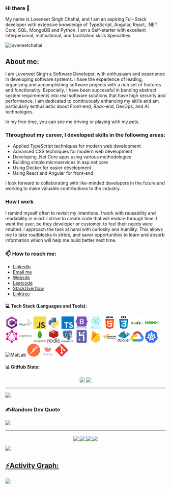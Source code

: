 ### Hi there 👋 

My name is Loveneet Singh Chahal, and I am an aspiring Full-Stack developer with extensive knowledge of TypeScript, Angular, React, .NET Core, SQL, MongoDB and Python. I am a Self-starter with excellent interpersonal, motivational, and facilitation skills Specialties.

<p align="left"> <img src="https://komarev.com/ghpvc/?username=loveneetchahal&label=Views&color=blue&style=plastic&style=for-the-badge" alt="loveneetchahal" /> </p>
 
## About me:

I am Loveneet Singh a Software Developer, with enthusiasm and experience in developing software systems. I have the experience of leading, organizing and accomplishing software projects with a rich set of features and functionality. Especially, I have been successful in bending abstract system requirements into real software solutions that have high security and performance. I am dedicated to continuously enhancing my skills and am particularly enthusiastic about Front-end, Back-end, DevOps, and AI technologies.

In my free time, you can see me driving or playing with my pets.

### Throughout my career, I developed skills in the following areas:

 - Applied TypeScript techniques for modern web development
 - Advanced CSS techniques for modern web development
 - Developing .Net Core apps using various methodologies
 - Building simple microservices in asp.net core
 - Using Docker for easier development
 - Using React and Angular for front-end

I look forward to collaborating with like-minded developers in the future and working to make valuable contributions to the industry.

### How I work 
I remind myself often to revisit my intentions. I work with reusability and readability in mind. I strive to create code that will endure through time. I want the user, be they developer or customer, to feel their needs were intuited. I approach the task at hand with curiosity and humility. This allows me to take roadblocks in stride, and savor opportunities to learn and absorb information which will help me build better next time.

 ### 📫 How to reach me: 
- [LinkedIn](https://www.linkedin.com/in/lovechahal/)
- [Email me](mailto:chahal.loveneet@gmail.com)
- [Website](https://loveneetchahal.github.io)
- [Leetcode](https://leetcode.com/loveneetchahal/)
- [StackOverflow](https://stackoverflow.com/users/6612849/loveneet-singh)
- [Linktree](https://linktr.ee/loveneetchahal)

#### 💻 Tech Stack (Languages and Tools): 
<p align="left">
<img src="https://raw.githubusercontent.com/teamedwardforever/Readme-Generator/71f25dd8b98329b168142a6b782a107b75eab178/svg/Skills/Languages/csharp-original.svg" alt="C#" width="40" height="40"/>
<img src="https://raw.githubusercontent.com/teamedwardforever/Readme-Generator/71f25dd8b98329b168142a6b782a107b75eab178/svg/Skills/Database/mysql-original-wordmark.svg" alt="Mysql" width="40" height="40"/>
<img src="https://raw.githubusercontent.com/teamedwardforever/Readme-Generator/71f25dd8b98329b168142a6b782a107b75eab178/svg/Skills/Languages/javascript-original.svg" alt="Javascript" width="40" height="40"/>
<img src="https://raw.githubusercontent.com/teamedwardforever/Readme-Generator/71f25dd8b98329b168142a6b782a107b75eab178/svg/Skills/Languages/python-original.svg" alt="Python" width="40" height="40"/>
<img src="https://raw.githubusercontent.com/teamedwardforever/Readme-Generator/71f25dd8b98329b168142a6b782a107b75eab178/svg/Skills/Languages/typescript-original.svg" alt="Typescript" width="40" height="40"/>
<img src="https://raw.githubusercontent.com/teamedwardforever/Readme-Generator/71f25dd8b98329b168142a6b782a107b75eab178/svg/Skills/Frontend/bootstrap-plain-wordmark.svg" alt="Bootstrap" width="40" height="40"/>
<img src="https://raw.githubusercontent.com/teamedwardforever/Readme-Generator/71f25dd8b98329b168142a6b782a107b75eab178/svg/Skills/Frontend/react-original-wordmark.svg" alt="React" width="40" height="40"/>
<img src="https://raw.githubusercontent.com/teamedwardforever/Readme-Generator/71f25dd8b98329b168142a6b782a107b75eab178/svg/Skills/Frontend/html5-original-wordmark.svg" alt="HTML" width="40" height="40"/> 
<img src="https://raw.githubusercontent.com/teamedwardforever/Readme-Generator/71f25dd8b98329b168142a6b782a107b75eab178/svg/Skills/Frontend/css3-original-wordmark.svg" alt="Css" width="40" height="40"/>
<img src="https://raw.githubusercontent.com/teamedwardforever/Readme-Generator/71f25dd8b98329b168142a6b782a107b75eab178/svg/Skills/Backend/nodejs-original-wordmark.svg" alt="NodeJs" width="40" height="40"/>
<img src="https://raw.githubusercontent.com/teamedwardforever/Readme-Generator/71f25dd8b98329b168142a6b782a107b75eab178/svg/Skills/Backend/nginx-original.svg" alt="Nginx" width="40" height="40"/>
<img src="https://raw.githubusercontent.com/teamedwardforever/Readme-Generator/71f25dd8b98329b168142a6b782a107b75eab178/svg/Skills/Backend/graphql-icon.svg" alt="Graphql" width="40" height="40"/>
<img src="https://raw.githubusercontent.com/teamedwardforever/Readme-Generator/71f25dd8b98329b168142a6b782a107b75eab178/svg/Skills/Backend/express-original-wordmark.svg" alt="Express" width="40" height="40"/>
<img src="https://raw.githubusercontent.com/teamedwardforever/Readme-Generator/71f25dd8b98329b168142a6b782a107b75eab178/svg/Skills/Database/mongodb-original-wordmark.svg" alt="Mongodb" width="40" height="40"/>
<img src="https://raw.githubusercontent.com/teamedwardforever/Readme-Generator/71f25dd8b98329b168142a6b782a107b75eab178/svg/Skills/Database/redis-original-wordmark.svg" alt="Redis" width="40" height="40"/>
<img src="https://raw.githubusercontent.com/teamedwardforever/Readme-Generator/71f25dd8b98329b168142a6b782a107b75eab178/svg/Skills/Database/postgresql-original-wordmark.svg" alt="Postgresql" width="40" height="40"/>
<img src="https://raw.githubusercontent.com/teamedwardforever/Readme-Generator/71f25dd8b98329b168142a6b782a107b75eab178/svg/Skills/BackendService/heroku-icon.svg" alt="Heroku" width="40" height="40"/>
<img src="https://raw.githubusercontent.com/teamedwardforever/Readme-Generator/71f25dd8b98329b168142a6b782a107b75eab178/svg/Skills/BackendService/firebase-icon.svg" alt="Firebase" width="40" height="40"/>
<img src="https://raw.githubusercontent.com/teamedwardforever/Readme-Generator/71f25dd8b98329b168142a6b782a107b75eab178/svg/Skills/Devops/amazonwebservices-original-wordmark.svg" alt="Amazon Web Services" width="40" height="40"/>
<img src="https://raw.githubusercontent.com/teamedwardforever/Readme-Generator/71f25dd8b98329b168142a6b782a107b75eab178/svg/Skills/Devops/docker-original-wordmark.svg" alt="Docker" width="40" height="40"/>
<img src="https://raw.githubusercontent.com/teamedwardforever/Readme-Generator/71f25dd8b98329b168142a6b782a107b75eab178/svg/Skills/Devops/google_cloud-icon.svg" alt="Google Cloud" width="40" height="40"/>
<img src="https://raw.githubusercontent.com/teamedwardforever/Readme-Generator/71f25dd8b98329b168142a6b782a107b75eab178/svg/Skills/Devops/kubernetes-icon.svg" alt="Kubernetes" width="40" height="40"/>
<img src="https://dl.dropboxusercontent.com/s/6e7hk06wzjp3j52/Matlab_Logo.png" alt="MatLab" width="40" height="40"/>
<img src="https://raw.githubusercontent.com/teamedwardforever/Readme-Generator/71f25dd8b98329b168142a6b782a107b75eab178/svg/Skills/Software/getpostman-icon.svg" alt="Postman" width="40" height="40"/>
<img src="https://raw.githubusercontent.com/teamedwardforever/Readme-Generator/71f25dd8b98329b168142a6b782a107b75eab178/svg/Skills/Visualization/logo-title.svg" alt="Chart Js" width="40" height="40"/>
<img src="https://raw.githubusercontent.com/teamedwardforever/Readme-Generator/71f25dd8b98329b168142a6b782a107b75eab178/svg/Skills/Other/git-scm-icon.svg" alt="Git" width="40" height="40"/>
</p>

#### 📊 GitHub Stats:
<p align="center">
	<img width="48%" src="https://github-readme-stats.vercel.app/api?username=loveneetchahal&show_icons=true&theme=vue" />
	<img width="48%" src="https://github-readme-streak-stats.herokuapp.com/?user=loveneetchahal&theme=vue" />
</p>

---
[![](https://visitcount.itsvg.in/api?id=loveneetchahal&icon=0&color=0)](https://visitcount.itsvg.in)
### ✍️Random Dev Quote
![](https://quotes-github-readme.vercel.app/api?type=horizontal&theme=vue)

---
<div align="center">
<a href="https://github.com/loveneetchahal">
<img align="center" src="http://github-profile-summary-cards.vercel.app/api/cards/most-commit-language?username=loveneetchahal&theme=vue" height="180em" />
<img align="center" src="http://github-profile-summary-cards.vercel.app/api/cards/repos-per-language?username=loveneetchahal&theme=vue" height="180em" />
<img align="center" src="http://github-profile-summary-cards.vercel.app/api/cards/productive-time?username=loveneetchahal&theme=vue" height="180em" />
<img align="center" src="http://github-profile-summary-cards.vercel.app/api/cards/profile-details?username=loveneetchahal&theme=vue" height="180em" />
</div>

<img src="https://user-images.githubusercontent.com/73097560/115834477-dbab4500-a447-11eb-908a-139a6edaec5c.gif"><h2 align="left">⚡Activity Graph:</h2>
<img align="center" src="https://github-readme-activity-graph.vercel.app/graph?username=loveneetchahal&theme=vue"/>
